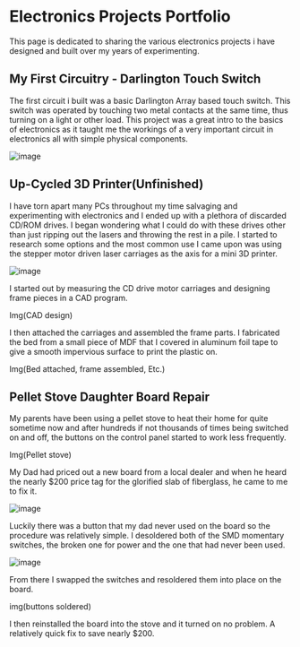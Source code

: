 # Electronics Projects Portfolio

This page is dedicated to sharing the various electronics projects i have designed and built over my years of experimenting.

## My First Circuitry - Darlington Touch Switch

The first circuit i built was a basic Darlington Array based touch switch. This switch was operated by touching two metal contacts at the same time, thus turning on a light or other load. This project was a great intro to the basics of electronics as it taught me the workings of a very important circuit in electronics all with simple physical components.

![image](https://user-images.githubusercontent.com/52514038/70194604-d8c77d00-16b7-11ea-80fb-6f31bead0a23.jpg)


## Up-Cycled 3D Printer(Unfinished)

I have torn apart many PCs throughout my time salvaging and experimenting with electronics and I ended up with a plethora of discarded CD/ROM drives. I began wondering what I could do with these drives other than just ripping out the lasers and throwing the rest in a pile. I started to research some options and the most common use I came upon was using the stepper motor driven laser carriages as the axis for a mini 3D printer.

![image](https://user-images.githubusercontent.com/52514038/71785816-1706d380-2fb9-11ea-9bad-8cadb76c9f82.jpg)

I started out by measuring the CD drive motor carriages and designing frame pieces in a CAD program.

Img(CAD design)

I then attached the carriages and assembled the frame parts. I fabricated the bed from a small piece of MDF that I covered in aluminum foil tape to give a smooth impervious surface to print the plastic on.

Img(Bed attached, frame assembled, Etc.)



## Pellet Stove Daughter Board Repair

My parents have been using a pellet stove to heat their home for quite sometime now and after hundreds if not thousands of times being switched on and off, the buttons on the control panel started to work less frequently.

Img(Pellet stove)

My Dad had priced out a new board from a local dealer and when he heard the nearly $200 price tag for the glorified slab of fiberglass, he came to me to fix it. 

![image](https://user-images.githubusercontent.com/52514038/71785910-06a32880-2fba-11ea-8eeb-2fabcc9ef642.jpg)

Luckily there was a button that my dad never used on the board so the procedure was relatively simple. I desoldered both of the SMD momentary switches, the broken one for power and the one that had never been used.

![image](https://user-images.githubusercontent.com/52514038/71785963-aeb8f180-2fba-11ea-8d34-17ca73b1cfa4.jpg)

From there I swapped the switches and resoldered them into place on the board.

img(buttons soldered)

I then reinstalled the board into the stove and it turned on no problem. A relatively quick fix to save nearly $200. 
